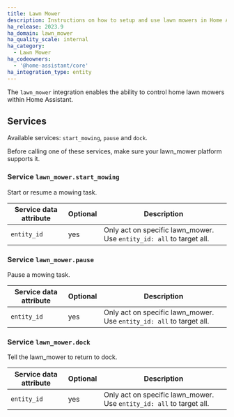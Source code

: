 ```yaml
---
title: Lawn Mower
description: Instructions on how to setup and use lawn mowers in Home Assistant.
ha_release: 2023.9
ha_domain: lawn_mower
ha_quality_scale: internal
ha_category:
  - Lawn Mower
ha_codeowners:
  - '@home-assistant/core'
ha_integration_type: entity
---
```


The `lawn_mower` integration enables the ability to control home lawn mowers within Home Assistant.

## Services

Available services: `start_mowing`, `pause` and `dock`.

Before calling one of these services, make sure your lawn_mower platform supports it.

### Service `lawn_mower.start_mowing`

Start or resume a mowing task.

| Service data attribute | Optional | Description                                                      |
| ---------------------- | -------- | ---------------------------------------------------------------- |
| `entity_id`            | yes      | Only act on specific lawn_mower. Use `entity_id: all` to target all. |

### Service `lawn_mower.pause`

Pause a mowing task.

| Service data attribute | Optional | Description                                                      |
| ---------------------- | -------- | ---------------------------------------------------------------- |
| `entity_id`            | yes      | Only act on specific lawn_mower. Use `entity_id: all` to target all. |

### Service `lawn_mower.dock`

Tell the lawn_mower to return to dock.

| Service data attribute | Optional | Description                                                      |
| ---------------------- | -------- | ---------------------------------------------------------------- |
| `entity_id`            | yes      | Only act on specific lawn_mower. Use `entity_id: all` to target all. |
